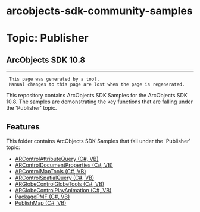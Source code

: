 # arcobjects-sdk-community-samples 
# Topic: Publisher
## ArcObjects SDK 10.8  

----------
     This page was generated by a tool.
     Manual changes to this page are lost when the page is regenerated.

This repository contains ArcObjects SDK Samples for the ArcObjects SDK 10.8.  The samples are demonstrating the key functions that are falling under the 'Publisher' topic.  


## Features

This folder contains ArcObjects SDK Samples that fall under the 'Publisher' topic:

* [ARControlAttributeQuery (C#, VB)](../../../../tree/master/Net/Publisher/ARControlAttributeQuery)  
* [ARControlDocumentProperties (C#, VB)](../../../../tree/master/Net/Publisher/ARControlDocumentProperties)  
* [ARControlMapTools (C#, VB)](../../../../tree/master/Net/Publisher/ARControlMapTools)  
* [ARControlSpatialQuery (C#, VB)](../../../../tree/master/Net/Publisher/ARControlSpatialQuery)  
* [ARGlobeControlGlobeTools (C#, VB)](../../../../tree/master/Net/Publisher/ARGlobeControlGlobeTools)  
* [ARGlobeControlPlayAnimation (C#, VB)](../../../../tree/master/Net/Publisher/ARGlobeControlPlayAnimation)  
* [PackagePMF (C#, VB)](../../../../tree/master/Net/Publisher/PackagePMF)  
* [PublishMap (C#, VB)](../../../../tree/master/Net/Publisher/PublishMap)  



